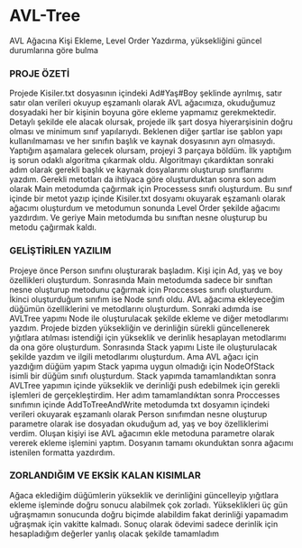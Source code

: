 # AVL-Tree
AVL Ağacına Kişi Ekleme, Level Order Yazdırma, yüksekliğini güncel durumlarına göre bulma

<h3>PROJE ÖZETİ</h3>
Projede Kisiler.txt dosyasının içindeki Ad#Yaş#Boy şeklinde ayrılmış, satır satır olan verileri okuyup 
eşzamanlı olarak AVL ağacımıza, okuduğumuz dosyadaki her bir kişinin boyuna göre ekleme 
yapmamız gerekmektedir. Detaylı şekilde ele alacak olursak, projede ilk şart dosya hiyerarşisinin doğru 
olması ve minimum sınıf yapılarıydı. Beklenen diğer şartlar ise şablon yapı kullanılmaması ve her 
sınıfın başlık ve kaynak dosyasının ayrı olmasıydı. Yaptığım aşamalara gelecek olursam, projeyi 3 
parçaya böldüm. İlk yaptığım iş sorun odaklı algoritma çıkarmak oldu. Algoritmayı çıkardıktan 
sonraki adım olarak gerekli başlık ve kaynak dosyalarımı oluşturup sınıflarımı yazdım. Gerekli 
metotları da ihtiyaca göre oluşturduktan sonra son adım olarak Main metodumda çağırmak için 
Processess sınıfı oluşturdum. Bu sınıf içinde bir metot yazıp içinde Kisiler.txt dosyamı okuyarak 
eşzamanlı olarak ağacımı oluşturdum ve metodumun sonunda Level Order şekilde ağacımı yazdırdım. 
Ve geriye Main metodumda bu sınıftan nesne oluşturup bu metodu çağırmak kaldı.


<h3>GELİŞTİRİLEN YAZILIM</h3>
Projeye önce Person sınıfını oluşturarak başladım. Kişi için Ad, yaş ve boy özellikleri oluşturdum.
Sonrasında Main metodumda sadece bir sınıftan nesne oluşturup metodunu çağırmak için Proccesses 
sınıfı oluşturdum. İkinci oluşturduğum sınıfım ise Node sınıfı oldu. AVL ağacıma ekleyeceğim 
düğümün özelliklerini ve metodlarını oluşturdum. Sonraki adımda ise AVLTree yapımı Node ile 
oluşturulacak şekilde ekleme ve diğer metodlarımı yazdım. Projede bizden yüksekliğin ve derinliğin
sürekli güncellenerek yığıtlara atılması istendiği için yükseklik ve derinlik hesaplayan metodlarımı da 
ona göre oluşturdum. Sonrasında Stack yapımı Liste ile oluşturulacak şekilde yazdım ve ilgili 
metodlarımı oluşturdum. Ama AVL ağacı için yazdığım düğüm yapım Stack yapıma uygun olmadığı 
için NodeOfStack isimli bir düğüm sınıfı oluşturdum. Stack yapımda tamamlandıktan sonra AVLTree 
yapımın içinde yükseklik ve derinliği push edebilmek için gerekli işlemleri de gerçekleştirdim. Her adım 
tamamlandıktan sonra Proccesses sınıfımın içinde AddToTreeAndWrite metodumda txt dosyamın 
içindeki verileri okuyarak eşzamanlı olarak Person sınıfımdan nesne oluşturup parametre olarak ise 
dosyadan okuduğum ad, yaş ve boy özelliklerimi verdim. Oluşan kişiyi ise AVL ağacımın ekle 
metoduna parametre olarak vererek ekleme işlemini yaptım. Dosyanın tamamı okunduktan sonra 
ağacımı istenilen formatta yazdırdım.


<h3>ZORLANDIĞIM VE EKSİK KALAN KISIMLAR</h3>
Ağaca eklediğim düğümlerin yükseklik ve derinliğini güncelleyip yığıtlara ekleme işleminde doğru 
sonucu alabilmek çok zorladı. Yükseklikleri üç gün uğraşmamın sonucunda doğru biçimde alabildim 
fakat derinliği yapamadım uğraşmak için vakitte kalmadı. Sonuç olarak ödevimi sadece derinlik için 
hesapladığım değerler yanlış olacak şekilde tamamladım
